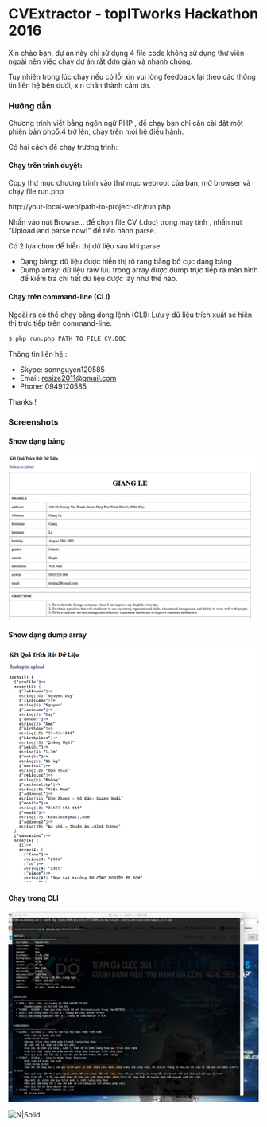 # CVExtractor - topITworks Hackathon 2016


Xin chào bạn, dự án này chỉ sử dụng 4 file code không sử dụng thư viện ngoài nên việc chạy dự án rất đơn giản và nhanh chóng.

Tuy nhiên trong lúc chạy nếu có lỗi xin vui lòng feedback lại theo các thông tin liên hệ bên dưới, xin chân thành cám ơn.

### Hướng dẫn
Chương trình viết bằng ngôn ngữ PHP , để chạy bạn chỉ cần cài đặt một phiên bản php5.4 trở lên, chạy trên mọi hệ điều hành.

Có hai cách để chạy trương trình:

#### Chạy trên trình duyệt:

Copy thư mục chương trình vào thư mục webroot của bạn, mở browser và chạy file run.php

http://your-local-web/path-to-project-dir/run.php

Nhấn vào nút Browse... để chọn file CV (.doc) trong máy tính , nhấn nút "Upload and parse now!" để tiến hành parse.

Có 2 lựa chọn để hiễn thị dữ liệu sau khi parse:

- Dạng bảng: dữ liệu được hiễn thị rõ ràng bằng  bố cục dạng bảng
- Dump array: dữ liệu raw lưu trong array được dump trực tiếp ra màn hình để kiểm tra chi tiết dữ liệu được lấy như thế nào.

#### Chạy trên command-line (CLI)

Ngoài ra có thể chạy bằng dòng lệnh (CLI): Lưu ý dữ liệu trích xuất sẻ hiễn thị  trực tiếp trên command-line.
```sh
$ php run.php PATH_TO_FILE_CV.DOC
```

Thông tin liên hệ :
 * Skype: sonnguyen120585
 * Email: resize2011@gmail.com
 * Phone: 0949120585
  
 Thanks !

### Screenshots

#### Show dạng bảng
![N](https://raw.githubusercontent.com/sonnguyen1205/CVExtractor-topITworks/master/screenshots/table.png)

#### Show dạng dump array
![N](https://raw.githubusercontent.com/sonnguyen1205/CVExtractor-topITworks/master/screenshots/dump.png)

#### Chạy trong CLI
![N](https://raw.githubusercontent.com/sonnguyen1205/CVExtractor-topITworks/master/screenshots/cli.png)

![N|Solid](http://topit.vietnamworks.com/static/hackathon/img/hackathon-logo.png)
